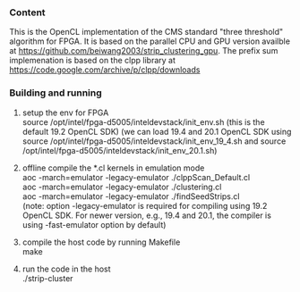 ### Content

This is the OpenCL implementation of the CMS standard "three threshold" algorithm for FPGA. It is based on the parallel CPU and GPU version availble at https://github.com/beiwang2003/strip_clustering_gpu.
The prefix sum implemenation is based on the clpp library at https://code.google.com/archive/p/clpp/downloads

### Building and running

1. setup the env for FPGA <br />
source /opt/intel/fpga-d5005/inteldevstack/init_env.sh (this is the default 19.2 OpenCL SDK)
(we can load 19.4 and 20.1 OpenCL SDK using 
source /opt/intel/fpga-d5005/inteldevstack/init_env_19_4.sh and
source /opt/intel/fpga-d5005/inteldevstack/init_env_20.1.sh)
 
2. offline compile the *.cl kernels in emulation mode <br />
aoc -march=emulator -legacy-emulator ./clppScan_Default.cl <br />
aoc -march=emulator -legacy-emulator ./clustering.cl <br />
aoc -march=emulator -legacy-emulator ./findSeedStrips.cl <br />
(note: option -legacy-emulator is required for compiling using 19.2 OpenCL SDK. For newer version, e.g., 19.4 and 
20.1, the compiler is using -fast-emulator option by default)

3. compile the host code by running Makefile <br />
make <br />

4. run the code in the host <br />
./strip-cluster <br />
